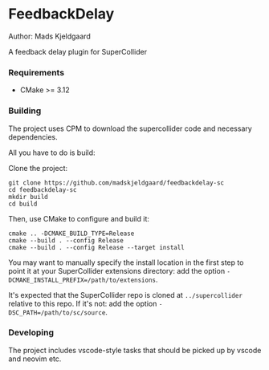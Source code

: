 # FeedbackDelay

Author: Mads Kjeldgaard

A feedback delay plugin for SuperCollider

### Requirements

- CMake >= 3.12

### Building

The project uses CPM to download the supercollider code and necessary dependencies. 

All you have to do is build:

Clone the project:

    git clone https://github.com/madskjeldgaard/feedbackdelay-sc
    cd feedbackdelay-sc
    mkdir build
    cd build

Then, use CMake to configure and build it:

    cmake .. -DCMAKE_BUILD_TYPE=Release
    cmake --build . --config Release
    cmake --build . --config Release --target install

You may want to manually specify the install location in the first step to point it at your
SuperCollider extensions directory: add the option `-DCMAKE_INSTALL_PREFIX=/path/to/extensions`.

It's expected that the SuperCollider repo is cloned at `../supercollider` relative to this repo. If
it's not: add the option `-DSC_PATH=/path/to/sc/source`.

### Developing

The project includes vscode-style tasks that should be picked up by vscode and neovim etc.
